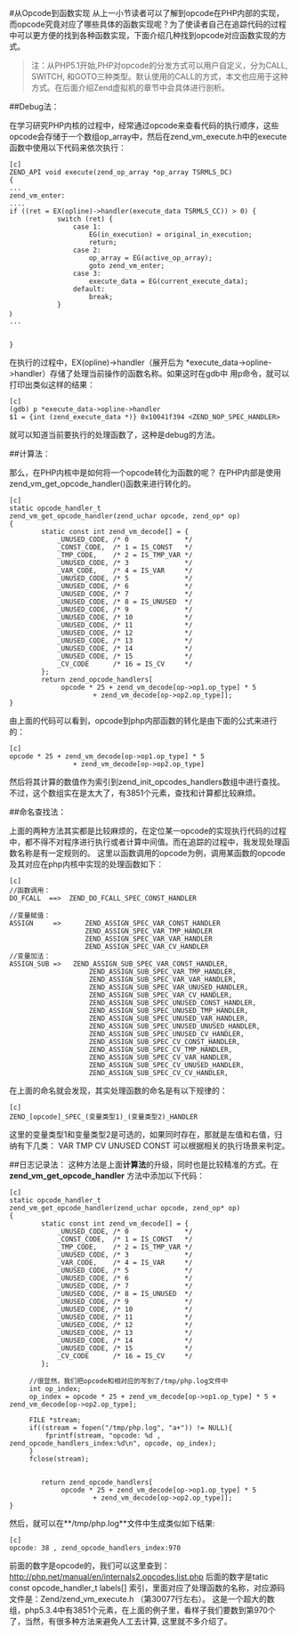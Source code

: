 #从Opcode到函数实现
从上一小节读者可以了解到opcode在PHP内部的实现，而opcode究竟对应了哪些具体的函数实现呢？为了使读者自己在追踪代码的过程中可以更方便的找到各种函数实现，下面介绍几种找到opcode对应函数实现的方式。

>注：从PHP5.1开始,PHP对opcode的分发方式可以用户自定义，分为CALL, SWITCH, 和GOTO三种类型。默认使用的CALL的方式，本文也应用于这种方式。在后面介绍Zend虚拟机的章节中会具体进行剖析。
>

##Debug法：

在学习研究PHP内核的过程中，经常通过opcode来查看代码的执行顺序，这些opcode会存储于一个数组op_array中，然后在zend_vm_execute.h中的execute函数中使用以下代码来依次执行：

	[c]
	ZEND_API void execute(zend_op_array *op_array TSRMLS_DC)
	{
	...
	zend_vm_enter:
	....
	if ((ret = EX(opline)->handler(execute_data TSRMLS_CC)) > 0) {
	            switch (ret) {
	                case 1:
	                    EG(in_execution) = original_in_execution;
	                    return;
	                case 2:
	                    op_array = EG(active_op_array);
	                    goto zend_vm_enter;
	                case 3:
	                    execute_data = EG(current_execute_data);
	                default:
	                    break;
	            }
	｝
	...
	
	
	}

在执行的过程中，EX(opline)->handler（展开后为  *execute_data->opline->handler）存储了处理当前操作的函数名称。如果这时在gdb中 用p命令，就可以打印出类似这样的结果：

	[c]
	(gdb) p *execute_data->opline->handler
	$1 = {int (zend_execute_data *)} 0x10041f394 <ZEND_NOP_SPEC_HANDLER>

就可以知道当前要执行的处理函数了，这种是debug的方法。




##计算法：


那么，在PHP内核中是如何将一个opcode转化为函数的呢？
在PHP内部是使用zend_vm_get_opcode_handler()函数来进行转化的。

    [c]
    static opcode_handler_t
    zend_vm_get_opcode_handler(zend_uchar opcode, zend_op* op)
    {
            static const int zend_vm_decode[] = {
                _UNUSED_CODE, /* 0              */
                _CONST_CODE,  /* 1 = IS_CONST   */
                _TMP_CODE,    /* 2 = IS_TMP_VAR */
                _UNUSED_CODE, /* 3              */
                _VAR_CODE,    /* 4 = IS_VAR     */
                _UNUSED_CODE, /* 5              */
                _UNUSED_CODE, /* 6              */
                _UNUSED_CODE, /* 7              */
                _UNUSED_CODE, /* 8 = IS_UNUSED  */
                _UNUSED_CODE, /* 9              */
                _UNUSED_CODE, /* 10             */
                _UNUSED_CODE, /* 11             */
                _UNUSED_CODE, /* 12             */
                _UNUSED_CODE, /* 13             */
                _UNUSED_CODE, /* 14             */
                _UNUSED_CODE, /* 15             */
                _CV_CODE      /* 16 = IS_CV     */
            };  
            return zend_opcode_handlers[
                 opcode * 25 + zend_vm_decode[op->op1.op_type] * 5
                         + zend_vm_decode[op->op2.op_type]];
    }


由上面的代码可以看到，opcode到php内部函数的转化是由下面的公式来进行的：

    [c]
    opcode * 25 + zend_vm_decode[op->op1.op_type] * 5
                    + zend_vm_decode[op->op2.op_type]

然后将其计算的数值作为索引到zend_init_opcodes_handlers数组中进行查找。不过，这个数组实在是太大了，有3851个元素，查找和计算都比较麻烦。


##命名查找法：

上面的两种方法其实都是比较麻烦的，在定位某一opcode的实现执行代码的过程中，都不得不对程序进行执行或者计算中间值。而在追踪的过程中，我发现处理函数名称是有一定规则的。
这里以函数调用的opcode为例，调用某函数的opcode及其对应在php内核中实现的处理函数如下：

    [c]
    //函数调用：
    DO_FCALL  ==>  ZEND_DO_FCALL_SPEC_CONST_HANDLER
   
    //变量赋值：
    ASSIGN     =>      ZEND_ASSIGN_SPEC_VAR_CONST_HANDLER
                       ZEND_ASSIGN_SPEC_VAR_TMP_HANDLER
                       ZEND_ASSIGN_SPEC_VAR_VAR_HANDLER
                       ZEND_ASSIGN_SPEC_VAR_CV_HANDLER            
    //变量加法：
    ASSIGN_SUB =>   ZEND_ASSIGN_SUB_SPEC_VAR_CONST_HANDLER,
                        ZEND_ASSIGN_SUB_SPEC_VAR_TMP_HANDLER,
                        ZEND_ASSIGN_SUB_SPEC_VAR_VAR_HANDLER,
                        ZEND_ASSIGN_SUB_SPEC_VAR_UNUSED_HANDLER,
                        ZEND_ASSIGN_SUB_SPEC_VAR_CV_HANDLER,
                        ZEND_ASSIGN_SUB_SPEC_UNUSED_CONST_HANDLER,
                        ZEND_ASSIGN_SUB_SPEC_UNUSED_TMP_HANDLER,
                        ZEND_ASSIGN_SUB_SPEC_UNUSED_VAR_HANDLER,
                        ZEND_ASSIGN_SUB_SPEC_UNUSED_UNUSED_HANDLER,
                        ZEND_ASSIGN_SUB_SPEC_UNUSED_CV_HANDLER,
                        ZEND_ASSIGN_SUB_SPEC_CV_CONST_HANDLER,
                        ZEND_ASSIGN_SUB_SPEC_CV_TMP_HANDLER,
                        ZEND_ASSIGN_SUB_SPEC_CV_VAR_HANDLER,
                        ZEND_ASSIGN_SUB_SPEC_CV_UNUSED_HANDLER,
                        ZEND_ASSIGN_SUB_SPEC_CV_CV_HANDLER,

在上面的命名就会发现，其实处理函数的命名是有以下规律的：

    [c]
    ZEND_[opcode]_SPEC_(变量类型1)_(变量类型2)_HANDLER


这里的变量类型1和变量类型2是可选的，如果同时存在，那就是左值和右值，归纳有下几类：
VAR TMP CV UNUSED CONST
可以根据相关的执行场景来判定。

##日志记录法：
这种方法是上面**计算法**的升级，同时也是比较精准的方式。在**zend_vm_get_opcode_handler** 方法中添加以下代码：

	[c]
	static opcode_handler_t
	zend_vm_get_opcode_handler(zend_uchar opcode, zend_op* op)
	{
	        static const int zend_vm_decode[] = {
	            _UNUSED_CODE, /* 0              */
	            _CONST_CODE,  /* 1 = IS_CONST   */
	            _TMP_CODE,    /* 2 = IS_TMP_VAR */
	            _UNUSED_CODE, /* 3              */
	            _VAR_CODE,    /* 4 = IS_VAR     */
	            _UNUSED_CODE, /* 5              */
	            _UNUSED_CODE, /* 6              */
	            _UNUSED_CODE, /* 7              */
	            _UNUSED_CODE, /* 8 = IS_UNUSED  */
	            _UNUSED_CODE, /* 9              */
	            _UNUSED_CODE, /* 10             */
	            _UNUSED_CODE, /* 11             */
	            _UNUSED_CODE, /* 12             */
	            _UNUSED_CODE, /* 13             */
	            _UNUSED_CODE, /* 14             */
	            _UNUSED_CODE, /* 15             */
	            _CV_CODE      /* 16 = IS_CV     */
	        };  
	
	   	 //很显然，我们把opcode和相对应的写到了/tmp/php.log文件中
	   	 int op_index;
	   	 op_index = opcode * 25 + zend_vm_decode[op->op1.op_type] * 5 + zend_vm_decode[op->op2.op_type];
	
	   	 FILE *stream;
	   	 if((stream = fopen("/tmp/php.log", "a+")) != NULL){
	   		 fprintf(stream, "opcode: %d , zend_opcode_handlers_index:%d\n", opcode, op_index);
	   	 }    
	   	 fclose(stream);
	
	
	        return zend_opcode_handlers[
	             opcode * 25 + zend_vm_decode[op->op1.op_type] * 5
	                     + zend_vm_decode[op->op2.op_type]];
	}

然后，就可以在**/tmp/php.log**文件中生成类似如下结果:

	[c]
	opcode: 38 , zend_opcode_handlers_index:970

前面的数字是opcode的，我们可以这里查到： http://php.net/manual/en/internals2.opcodes.list.php
后面的数字是tatic const opcode_handler_t labels[] 索引，里面对应了处理函数的名称，对应源码文件是：Zend/zend_vm_execute.h （第30077行左右）。 这是一个超大的数组，php5.3.4中有3851个元素，在上面的例子里，看样子我们要数到第970个了，当然，有很多种方法来避免人工去计算, 这里就不多介绍了。



